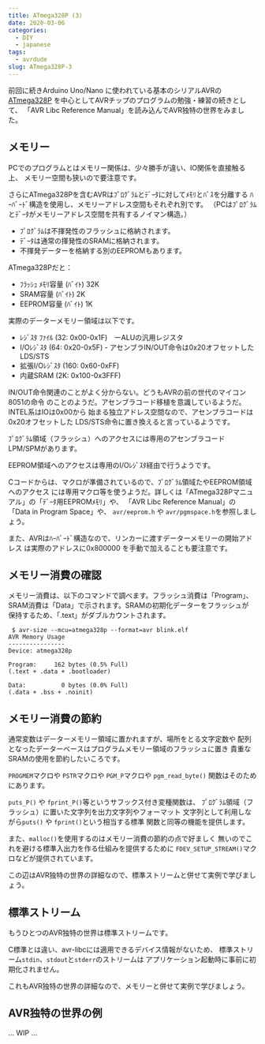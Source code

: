 ```yaml
---
title: ATmega328P (3)
date: 2020-03-06
categories:
  - DIY
  - japanese
tags:
  - avrdude
slug: ATmega328P-3
---
```


前回に続きArduino Uno/Nano に使われている基本のシリアルAVRの
[ATmega328P](https://www.microchip.com/wwwproducts/en/ATmega328p)
を中心としてAVRチップのプログラムの勉強・練習の続きとして、
「AVR Libc Reference Manual」を読み込んでAVR独特の世界をみました。

## メモリー

PCでのプログラムとはメモリー関係は、少々勝手が違い、IO関係を直接触る上、
メモリー空間も狭いので要注意です。

さらにATmega328Pを含むAVRはﾌﾟﾛｸﾞﾗﾑとﾃﾞｰﾀに対してﾒﾓﾘとﾊﾞｽを分離する
ﾊｰﾊﾞｰﾄﾞ構造を使用し、メモリーアドレス空間もそれぞれ別です。
（PCはﾌﾟﾛｸﾞﾗﾑとﾃﾞｰﾀがメモリーアドレス空間を共有するノイマン構造。）

* ﾌﾟﾛｸﾞﾗﾑは不揮発性のフラッシュに格納されます。
* ﾃﾞｰﾀは通常の揮発性のSRAMに格納されます。
* 不揮発データーを格納する別のEEPROMもあります。

ATmega328Pだと：

* ﾌﾗｯｼｭ ﾒﾓﾘ容量 (ﾊﾞｲﾄ) 32K
* SRAM容量 (ﾊﾞｲﾄ) 2K
* EEPROM容量 (ﾊﾞｲﾄ) 1K

実際のデーターメモリー領域は以下です。

* ﾚｼﾞｽﾀ ﾌｧｲﾙ    (32: 0x00-0x1F)　ーALUの汎用レジスタ
* I/Oﾚｼﾞｽﾀ      (64: 0x20-0x5F) - アセンブラIN/OUT命令は0x20オフセットしたLDS/STS
* 拡張I/Oﾚｼﾞｽﾀ (160: 0x60-0xFF)
* 内蔵SRAM      (2K: 0x100-0x3FFF)

IN/OUT命令関連のことがよく分からない。どうもAVRの前の世代のマイコン8051の命令
のことのようだ。アセンブラコード移植を意識しているようだ。INTEL系はIOは0x00から
始まる独立アドレス空間なので、アセンブラコードは0x20オフセットした
LDS/STS命令に置き換えると言っているようです。

ﾌﾟﾛｸﾞﾗﾑ領域（フラッシュ）へのアクセスには専用のアセンブラコードLPM/SPMがあります。

EEPROM領域へのアクセスは専用のI/Oﾚｼﾞｽﾀ経由で行うようです。

Cコードからは、マクロが準備されているので、ﾌﾟﾛｸﾞﾗﾑ領域たやEEPROM領域へのアクセス
には専用マクロ等を使うようだ。詳しくは「ATmega328Pマニュアル」の「ﾃﾞｰﾀ用EEPROMﾒﾓﾘ」や、
「AVR Libc Reference Manual」の「Data in Program Space」や、
`avr/eeprom.h` や `avr/pgmspace.h`を参照しましょう。

また、AVRはﾊｰﾊﾞｰﾄﾞ構造なので、リンカーに渡すデーターメモリーの開始アドレス
は実際のアドレスに0x800000 を手動で加えることも要注意です。

## メモリー消費の確認

メモリー消費は、以下のコマンドで調べます。フラッシュ消費は「Program」、
SRAM消費は「Data」で示されます。SRAMの初期化データーをフラッシュが
保持するため、「.text」がダブルカウントされます。

```
 $ avr-size --mcu=atmega328p --format=avr blink.elf
AVR Memory Usage
----------------
Device: atmega328p

Program:     162 bytes (0.5% Full)
(.text + .data + .bootloader)

Data:          0 bytes (0.0% Full)
(.data + .bss + .noinit)
```

## メモリー消費の節約

通常変数はデーターメモリー領域に置かれますが、場所をとる文字定数や
配列となったデーターベースはプログラムメモリー領域のフラッシュに置き
貴重なSRAMの使用を節約したいころです。

`PROGMEM`マクロや `PSTR`マクロや `PGM_P`マクロや `pgm_read_byte()`
関数はそのためにあります。

`puts_P()` や `fprint_P()`等というサフックス付き変種関数は、
ﾌﾟﾛｸﾞﾗﾑ領域（フラッシュ）に置いた文字列を出力文字列やフォーマット
文字列として利用しながら`puts()` や `fprint()`という相当する標準
関数と同等の機能を提供します。

また、`malloc()`を使用するのはメモリー消費の節約の点で好ましく
無いのでこれを避ける標準入出力を作る仕組みを提供するために
`FDEV_SETUP_STREAM()`マクロなどが提供されています。

この辺はAVR独特の世界の詳細なので、標準ストリームと併せて実例で学びましょう。

## 標準ストリーム

もうひとつのAVR独特の世界は標準ストリームです。

C標準とは違い、avr-libcには適用できるデバイス情報がないため、
標準ストリーム`stdin`、`stdout`と`stderr`のストリームは
アプリケーション起動時に事前に初期化されません。

これもAVR独特の世界の詳細なので、メモリーと併せて実例で学びましょう。

## AVR独特の世界の例

... WIP ...



<!-- vim: se ai tw=79: -->
